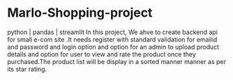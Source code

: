 # Marlo-Shopping-project
python | pandas | streamlit
In this project, We ahve to create backend api for small e-com site .It needs register with standard validation for emailid and password and login option and option for an admin to upload product details and option for user to view and rate the product once they purchased.The product list will be display in a sorted manner manner as per its star rating.
